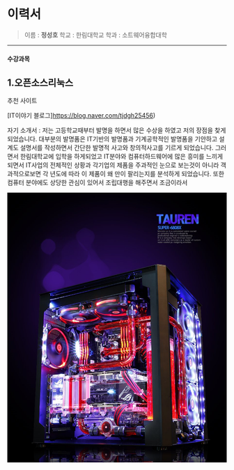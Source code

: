 이력서
========
> 이름 : **정성호**
> 학교 : 한림대학교
> 학과 : 소트웨어융합대학
----------------------------------
#### 수강과목
1.오픈소스리눅스
----------------
추천 사이트 

[IT이야기 블로그]https://blog.naver.com/tjdgh25456)


자기 소개서 : 저는 고등학교때부터 발명을 하면서 많은 수상을 하였고 저의 장점을 찾게 되었습니다.
             대부분의 발명품은 IT기반의 발명품과 기계공학적인 발명품을 기안하고 설계도 설명서를 작성하면서 
             간단한 발명적 사고와 창의적사고를 기르게 되었습니다. 그러면서 한림대학교에 입학을 하게되었고 
             IT분야와 컴퓨터하드웨어에 많은 흥미를 느끼게되면서 IT사업의 전체적인 상황과 각기업의 제품을 
             주과적인 눈으로 보는것이 아니라 객과적으로보면 각 년도에 따라 이 제품이 왜 만이 팔리는지를 
             분석하게 되었습니다. 또한 컴퓨터 분야에도 상당한 관심이 있어서 조립대행을 해주면서 조금이라서 
             

![슈퍼타이렌](TEst.jpg)
